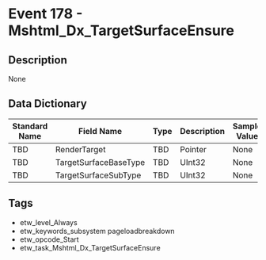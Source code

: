 # Event 178 - Mshtml_Dx_TargetSurfaceEnsure

## Description
None

## Data Dictionary
|Standard Name|Field Name|Type|Description|Sample Value|
|---|---|---|---|---|
|TBD|RenderTarget|TBD|Pointer|None|None|
|TBD|TargetSurfaceBaseType|TBD|UInt32|None|None|
|TBD|TargetSurfaceSubType|TBD|UInt32|None|None|

## Tags
* etw_level_Always
* etw_keywords_subsystem pageloadbreakdown
* etw_opcode_Start
* etw_task_Mshtml_Dx_TargetSurfaceEnsure